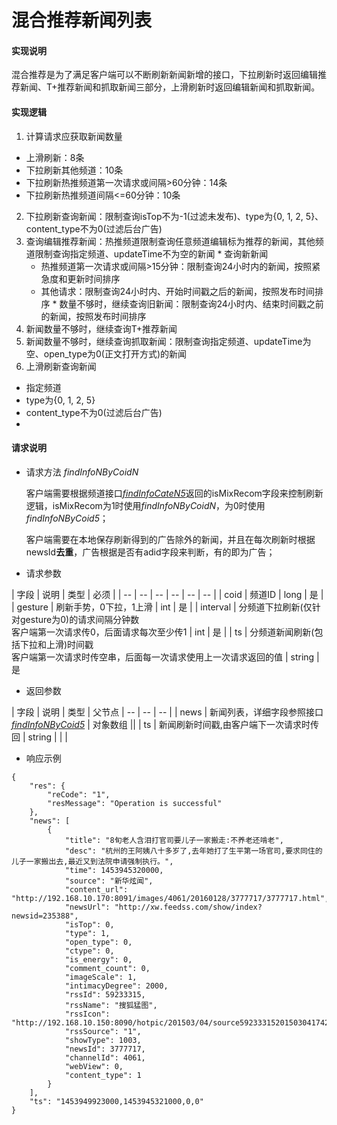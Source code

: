 # 混合推荐新闻列表

#### **实现说明**  

混合推荐是为了满足客户端可以不断刷新新闻新增的接口，下拉刷新时返回编辑推荐新闻、T+推荐新闻和抓取新闻三部分，上滑刷新时返回编辑新闻和抓取新闻。

#### **实现逻辑**
1. 计算请求应获取新闻数量
  * 上滑刷新：8条
  * 下拉刷新其他频道：10条
  * 下拉刷新热推频道第一次请求或间隔>60分钟：14条
  * 下拉刷新热推频道间隔<=60分钟：10条
2. 下拉刷新查询新闻：限制查询isTop不为-1(过滤未发布)、type为{0, 1, 2, 5}、content_type不为0(过滤后台广告)
  1. 查询编辑推荐新闻：热推频道限制查询任意频道编辑标为推荐的新闻，其他频道限制查询指定频道、updateTime不为空的新闻
    * 查询新新闻
        * 热推频道第一次请求或间隔>15分钟：限制查询24小时内的新闻，按照紧急度和更新时间排序
        * 其他请求：限制查询24小时内、开始时间戳之后的新闻，按照发布时间排序
    * 数量不够时，继续查询旧新闻：限制查询24小时内、结束时间戳之前的新闻，按照发布时间排序
  2. 新闻数量不够时，继续查询T+推荐新闻
  3. 新闻数量不够时，继续查询抓取新闻：限制查询指定频道、updateTime为空、open_type为0(正文打开方式)的新闻
3. 上滑刷新查询新闻
  * 指定频道
  * type为{0, 1, 2, 5}
  * content_type不为0(过滤后台广告)
  * 
    




#### **请求说明**

* 请求方法 *findInfoNByCoidN*

    客户端需要根据频道接口[*findInfoCateN5*](findInfoCateN5.html)返回的isMixRecom字段来控制刷新逻辑，isMixRecom为1时使用*findInfoNByCoidN*，为0时使用*findInfoNByCoid5*；
    
    客户端需要在本地保存刷新得到的广告除外的新闻，并且在每次刷新时根据newsId**去重**，广告根据是否有adid字段来判断，有的即为广告；

* 请求参数

| 字段 | 说明 | 类型 | 必须 |
| -- | -- | -- | -- | -- | -- |
| coid | 频道ID | long | 是 |
| gesture | 刷新手势，0下拉，1上滑 | int | 是 |
| interval | 分频道下拉刷新(仅针对gesture为0)的请求间隔分钟数<br>客户端第一次请求传0，后面请求每次至少传1 | int  | 是 | 
| ts | 分频道新闻刷新(包括下拉和上滑)时间戳<br>客户端第一次请求时传空串，后面每一次请求使用上一次请求返回的值 | string | 是

* 返回参数

| 字段 | 说明 | 类型 | 父节点
| -- | -- | -- |
| news | 新闻列表，详细字段参照接口[*findInfoNByCoid5*](findInfoNByCoid5.html) | 对象数组 ||
| ts | 新闻刷新时间戳,由客户端下一次请求时传回 | string | | |

* 响应示例

```
{
    "res": {
        "reCode": "1", 
        "resMessage": "Operation is successful"
    }, 
    "news": [
        {
            "title": "8旬老人含泪打官司要儿子一家搬走:不养老还啃老", 
            "desc": "杭州的王阿姨八十多岁了,去年她打了生平第一场官司,要求同住的儿子一家搬出去,最近又到法院申请强制执行。", 
            "time": 1453945320000, 
            "source": "新华炫闻", 
            "content_url": "http://192.168.10.170:8091/images/4061/20160128/3777717/3777717.html", 
            "newsUrl": "http://xw.feedss.com/show/index?newsid=235388", 
            "isTop": 0, 
            "type": 1, 
            "open_type": 0, 
            "ctype": 0, 
            "is_energy": 0, 
            "comment_count": 0, 
            "imageScale": 1, 
            "intimacyDegree": 2000, 
            "rssId": 59233315, 
            "rssName": "搜狐猛图", 
            "rssIcon": "http://192.168.10.150:8090/hotpic/201503/04/source5923331520150304174215.jpg", 
            "rssSource": "1", 
            "showType": 1003, 
            "newsId": 3777717, 
            "channelId": 4061, 
            "webView": 0, 
            "content_type": 1
        }
    ], 
    "ts": "1453949923000,1453945321000,0,0"
}
```





